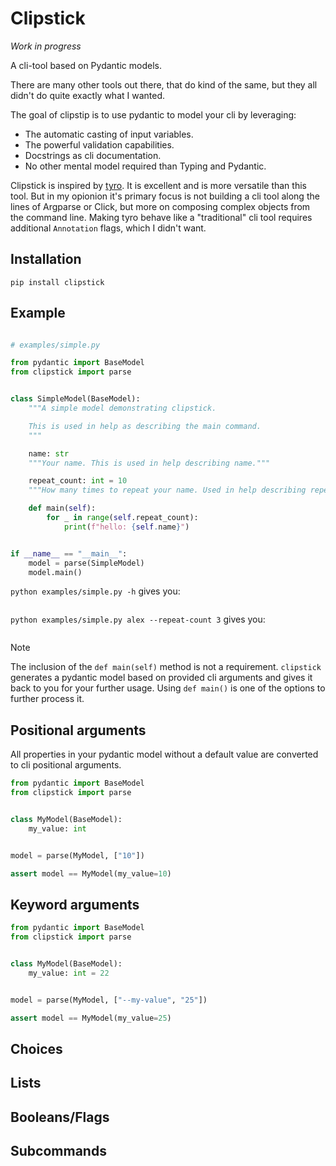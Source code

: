 # Clipstick

*Work in progress*

A cli-tool based on Pydantic models.

There are many other tools out there, that do kind of the same, 
but they all didn't do quite exactly what I wanted.

The goal of clipstip is to use pydantic to model your cli by leveraging:

- The automatic casting of input variables.
- The powerful validation capabilities.
- Docstrings as cli documentation.
- No other mental model required than Typing and Pydantic.

Clipstick is inspired by [tyro](https://brentyi.github.io/tyro/). It is excellent and is more versatile than this tool. But in my opionion it's primary focus is not building a cli tool along the lines of Argparse or Click, but more on composing complex objects from the command line. Making tyro behave like a "traditional" cli tool requires additional `Annotation` flags, which I didn't want.


## Installation

`pip install clipstick`


## Example

<!-- [[[cog
import cog
contents = open("examples/simple.py").read() 

cog.outl("```python")
cog.outl("")
cog.out(contents)
cog.outl("```")
]]]> -->
```python

# examples/simple.py

from pydantic import BaseModel
from clipstick import parse


class SimpleModel(BaseModel):
    """A simple model demonstrating clipstick.

    This is used in help as describing the main command.
    """

    name: str
    """Your name. This is used in help describing name."""

    repeat_count: int = 10
    """How many times to repeat your name. Used in help describing repeat_count."""

    def main(self):
        for _ in range(self.repeat_count):
            print(f"hello: {self.name}")


if __name__ == "__main__":
    model = parse(SimpleModel)
    model.main()
```
<!-- [[[end]]] -->


`python examples/simple.py -h` gives you:
<!-- [[[cog
import cog
import subprocess

result = subprocess.run(['python','examples/simple.py','-h'],capture_output=True)
cog.outl("```")
cog.out(result.stdout.decode('utf-8'))
cog.outl("```")
]]]> -->
```
```
<!-- [[[end]]] -->

`python examples/simple.py alex --repeat-count 3` gives you:
<!-- [[[cog
import cog
import subprocess

result = subprocess.run(['python','examples/simple.py','alex','--repeat-count','3'],capture_output=True)
cog.outl("```")
cog.out(result.stdout.decode('utf-8'))
cog.outl("```")
]]]> -->
```
```
<!-- [[[end]]] -->

> [!NOTE]
> The inclusion of the `def main(self)` method is not a requirement. `clipstick` generates a pydantic model based on provided cli arguments and gives it back to you for your further usage. Using `def main()` is one of the options to further process it.


## Positional arguments

All properties in your pydantic model without a default value
are converted to cli positional arguments.


<!-- [[[cog
import cog
file="docs/source/positional_arg.py"

contents = open(file).read() 

cog.outl("```python")
cog.outl(contents)
cog.outl("```")
]]]> -->
```python
from pydantic import BaseModel
from clipstick import parse


class MyModel(BaseModel):
    my_value: int


model = parse(MyModel, ["10"])

assert model == MyModel(my_value=10)

```
<!-- [[[end]]] -->


## Keyword arguments

<!-- [[[cog
import cog
file="docs/source/keyword_arg.py"

contents = open(file).read() 

cog.outl("```python")
cog.outl(contents)
cog.outl("```")
]]]> -->
```python
from pydantic import BaseModel
from clipstick import parse


class MyModel(BaseModel):
    my_value: int = 22


model = parse(MyModel, ["--my-value", "25"])

assert model == MyModel(my_value=25)

```
<!-- [[[end]]] -->

## Choices

## Lists

## Booleans/Flags

## Subcommands

